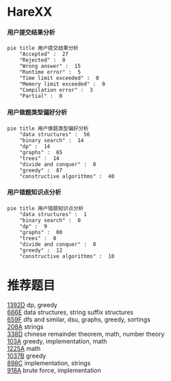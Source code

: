 # HareXX

<!-- tabs:start -->



#### **用户提交结果分析**

```mermaid
pie title 用户提交结果分析
    "Accepted" :  27
    "Rejected" :  0
    "Wrong answer" :  15
    "Runtime error" :  5
    "Time limit exceeded" :  0
    "Memory limit exceeded" :  0
    "Compilation error" :  3
    "Partial" :  0
```

#### **用户做题类型偏好分析**

```mermaid
pie title 用户做题类型偏好分析
    "data structures" :  56
    "binary search" :  14
    "dp" :  14
    "graphs" :  65
    "trees" :  14
    "divide and conquer" :  0
    "greedy" :  87
    "constructive algorithms" :  40
```
#### **用户错题知识点分析**

```mermaid
pie title 用户错题知识点分析
    "data structures" :  1
    "binary search" :  0
    "dp" :  9
    "graphs" :  00
    "trees" :  0
    "divide and conquer" :  0
    "greedy" :  12
    "constructive algorithms" :  10
```



<!-- tabs:end -->
# 推荐题目
[1392D](https://codeforces.com/contest/1392/problem/D)		dp,
                        greedy		  
[666E](https://codeforces.com/contest/666/problem/E)		data structures,
                        string suffix structures		  
[659F](https://codeforces.com/contest/659/problem/F)		dfs and similar,
                        dsu,
                        graphs,
                        greedy,
                        sortings		  
[208A](https://codeforces.com/contest/208/problem/A)		strings		  
[338D](https://codeforces.com/contest/338/problem/D)		chinese remainder theorem,
                        math,
                        number theory		  
[103A](https://codeforces.com/contest/103/problem/A)		greedy,
                        implementation,
                        math		  
[1225A](https://codeforces.com/contest/1225/problem/A)		math		  
[1037B](https://codeforces.com/contest/1037/problem/B)		greedy		  
[898C](https://codeforces.com/contest/898/problem/C)		implementation,
                        strings		  
[918A](https://codeforces.com/contest/918/problem/A)		brute force,
                        implementation		  
